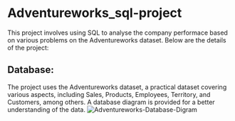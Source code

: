 # Adventureworks_sql-project
This project involves using SQL to analyse the company performace based on various problems on the Adventureworks dataset. Below are the details of the project:

## Database: 
The project uses the Adventureworks dataset, a practical dataset covering various aspects, including Sales, Products, Employees, Territory, and Customers, among others. A database diagram is provided for a better understanding of the data. ![Adventureworks-Database-Digram](https://github.com/Shreya-Gupta1/Adventureworks_sql-project/assets/86680103/1ded7ca8-614f-439f-ba25-35ae0f8835a7)

